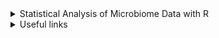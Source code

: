 <details>

<summary>Statistical Analysis of Microbiome Data with R</summary>
https://doi.org/10.1007/978-981-13-1534-3

Należy uwzględnić metodę przechowywanai prób. Ekstrakcja DNA ze świezych lub zamrożonych może wpłynąć strukture mikrobiomu. Dla przykładu, przechowywanie prób w -80 stopniach vs natychmiastowa ekstrakcja ma przełożenie na stosunek Firmicutes do Bacteroidetes w późniejszym PCRze.

OTU obejmują sekwencje które różnią się o nie więcej niż o 3% (gatunki), 5% (genus - rodzaj), 20% (phylum - gromada)

Domyślnie OTU jest utożsamiane z róznicami <3%, dlatego OTU czasem wymiennie niektórzy stosują z gatunkiem.

OTU nie powstają w oparciu o referencje (klasteryzacja a nie klasyfikacja), więc mogą obejmować kilka jednostek taksonomicznych.

16S rRNA seq zawyża różnorodność bakteryjną z racji błędów podczas sekwencjonowania oraz amplifikacji. Zniwelowanie tego błędu jest trudne

16S rRNA seq jest w stanie tylko ocenić występowanie danych taksonów ale nie ich biologiczne funkcje.

16s rRNA seq jest wykorzystywane tylko do ustalenia obecności znanych taksonów o poznanych markerach, które da się amplifikować.

Brak złotych standardów pod kątem QC, filtorwania i ogólnie analizy.

PERMANOVA jest testem nieparametrycznym.

Analiza mocy jest stosowana w celu ustalenia minimalnej liczebności próby potrzebnej do wykrycia efektu o zadanej wielkości. Ewentualnie możemy jej użyć do wyznaczenia mocy, gdy znamy wielkosć efektu oraz liczebność próby. Zbyt duża liczebność też stanowi problem, gdyż wtedy będziemy wykrywać zbyt małe efekty. 

W przypadku testu t moc zależy od: całkowitej liczebności prób, stosunku wielkości jednej próby do drugiej, alfyy, wielkości efektu, odchylenia standardowego.

Moc, wielkość efektu, wielkość próby i alfa są wzajemnie powiązanymi parametrami, tj. każdy jest funkcją pozostałych trzech.

Test nieparametryczny może być mocniejszy od swojego parametrycznego odpowiednika gdy założenia nie są spełnione.

UniFrac nieważony uwzględnia tylko obecność lub nieobecność danych gatunków, natomiast ważony uwzględnia dodatkowo informację na temat liczebności, którą wykorzystuje jako wagę dla drzewa filogenetycznego, na podstawie którego obliczana jest odległość.

Później rozwinięto metodę dokonując poprawki na różnice w wariancjach.

Zero-inflated data, sparse data są problemem z punktu widzenia wymiarowości; z powodu prawoskośnego rozkładu który generują modeluje się ten rozkład za pomocą ujemnego rozkładu dwumianowego.

Metrykami alfa różnorodności są indeksy Chao 1, Shannon (Shannon-Wiener), Simpson i Pielou.

Indeks Chao1 może być liczby tylko na liczbahc całkowitych.

Indeks Shanonna przykłada większą wagę do mniej powszechnych gatunków. Indeks Shanonna H' zwykł nie przekraczać 5.0. 

Indeks Simpsona kładzie większą wagę na bardziej popularne gatunku, jego wartość waha się od 0 do prawie 1. Indeks ten jest względnie odporny na obecność rzadkich gatunków (dodajemy kwadraty prawdopodobieńśtw).

Generalnie możemy wyróżnić dwie charakterystyki alfa róznorodności: równomierność (evenness) oraz bogactwo (richness). H0 dla evenness to "wszystkie gatunki w hipotetycznej społeczności (community) są równoliczne.

Miary beta różnorodności możemy podzielić na binarne oraz ilościowe. Te pierwsze owzględniają tylko obecność lub nie dalego gatunku, natomiast ilościowe także liczebność.

O ile obliczanie alfa różnorodności jest proste, o tyle sposób mierzenia beta jest kontrowersyjny. Najpopularniejszymi miarami jest wskaźnik Jaccarda (binarna) oraz Braya-Curtisa.  

Wskaźnik Jaccarda można przedstawić w formie diagramu venna (proporcja części wspólnej do całości). Przyjmuje wartości od 0 (różne) do 1 (podobne).

Miara Braya-Curtisa to proporcja oparta o metrykę taksówkową, przyjmuje wartości od 0 (podobne) do 1 (różne). Rzadkie gatunki mają niewielkie znaczenie dla wartości współczynnika (w mianowniku jest dodawanie liczbności gatunku z obu prób, a liczniku różnica).

metody aglomeryzacyjne = klasteryzacja

single-linkage agglomerative clustering = metoda najbliższego sąsiada. Są jeszcze complete-linkage (najdalższy sąsiad) oraz average linkage.

Klasteryzacja Warda - taka jakby ANOVA, grupowanie aby minimalizować wariancję

</details>


<details>

<summary>Useful links</summary>
https://rachaellappan.github.io/VL-QIIME2-analysis/

https://github.com/BikLab/BITMaB2-Tutorials/blob/master/QIIME2-metabarcoding-tutorial-already-demultiplexed-fastqs.md

https://github.com/uw-madison-microbiome-hub/Microbiome_analysis_in-_R

https://cran.r-project.org/web/packages/corncob/vignettes/corncob-intro.pdf

https://www.nicholas-ollberding.com/post/introduction-to-the-statistical-analysis-of-microbiome-data-in-r/

https://bioconductor.org/packages/release/bioc/vignettes/MicrobiotaProcess/inst/doc/MicrobiotaProcess.html
</details>

